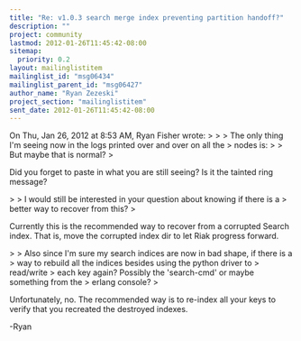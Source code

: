 ```yaml
---
title: "Re: v1.0.3 search merge index preventing partition handoff?"
description: ""
project: community
lastmod: 2012-01-26T11:45:42-08:00
sitemap:
  priority: 0.2
layout: mailinglistitem
mailinglist_id: "msg06434"
mailinglist_parent_id: "msg06427"
author_name: "Ryan Zezeski"
project_section: "mailinglistitem"
sent_date: 2012-01-26T11:45:42-08:00
---
```



On Thu, Jan 26, 2012 at 8:53 AM, Ryan Fisher wrote:
&gt;
&gt;
&gt; The only thing I'm seeing now in the logs printed over and over on all the
&gt; nodes is:
&gt;
&gt; But maybe that is normal?
&gt;

Did you forget to paste in what you are still seeing? Is it the tainted
ring message?


&gt;
&gt; I would still be interested in your question about knowing if there is a
&gt; better way to recover from this?
&gt;

Currently this is the recommended way to recover from a corrupted Search
index. That is, move the corrupted index dir to let Riak progress forward.


&gt;
&gt; Also since I'm sure my search indices are now in bad shape, if there is a
&gt; way to rebuild all the indices besides using the python driver to
&gt; read/write
&gt; each key again? Possibly the 'search-cmd' or maybe something from the
&gt; erlang console?
&gt;

Unfortunately, no. The recommended way is to re-index all your keys to
verify that you recreated the destroyed indexes.

-Ryan
